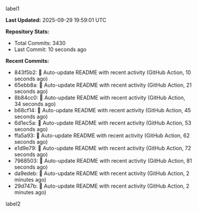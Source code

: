 
label1 
<!-- ACTIVITY_START -->
**Last Updated:** 2025-09-29 19:59:01 UTC

**Repository Stats:**
- Total Commits: 3430
- Last Commit: 10 seconds ago

**Recent Commits:**
- 843f5b2: 🤖 Auto-update README with recent activity (GitHub Action, 10 seconds ago)
- 65ebb8a: 🤖 Auto-update README with recent activity (GitHub Action, 21 seconds ago)
- 8b84cc0: 🤖 Auto-update README with recent activity (GitHub Action, 34 seconds ago)
- b68cf14: 🤖 Auto-update README with recent activity (GitHub Action, 45 seconds ago)
- 6d1ec5a: 🤖 Auto-update README with recent activity (GitHub Action, 53 seconds ago)
- ffa5a93: 🤖 Auto-update README with recent activity (GitHub Action, 62 seconds ago)
- e1d9e79: 🤖 Auto-update README with recent activity (GitHub Action, 72 seconds ago)
- 7968503: 🤖 Auto-update README with recent activity (GitHub Action, 81 seconds ago)
- da9edeb: 🤖 Auto-update README with recent activity (GitHub Action, 2 minutes ago)
- 29d747b: 🤖 Auto-update README with recent activity (GitHub Action, 2 minutes ago)
<!-- ACTIVITY_END -->

label2
